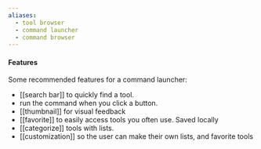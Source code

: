 ```yaml
---
aliases:
  - tool browser
  - command launcher
  - command browser
---
```

#### Features
Some recommended features for a command launcher:
- [[search bar]] to quickly find a tool.
- run the command when you click a button.
- [[thumbnail]] for visual feedback
- [[favorite]] to easily access tools you often use. Saved locally
- [[categorize]] tools with lists.
- [[customization]] so the user can make their own lists, and favorite tools